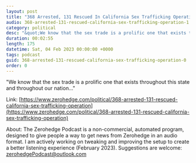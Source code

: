 ```yaml
---
layout: post
title: "368 Arrested, 131 Rescued In California Sex Trafficking Operation"
audio: 368-arrested-131-rescued-california-sex-trafficking-operation-1
category: political
desc: "&quot;We know that the sex trade is a prolific one that exists throughout this state and throughout our nation...&quot;"
duration: 00:02:55
length: 175
datetime: Sat, 04 Feb 2023 00:00:00 +0000
tags: podcast
guid: 368-arrested-131-rescued-california-sex-trafficking-operation-0
order: 0
---
```

&quot;We know that the sex trade is a prolific one that exists throughout this state and throughout our nation...&quot;

Link: [https://www.zerohedge.com/political/368-arrested-131-rescued-california-sex-trafficking-operation](https://www.zerohedge.com/political/368-arrested-131-rescued-california-sex-trafficking-operation)

About: The Zerohedge Podcast is a non-commercial, automated program, designed to give people a way to get news from Zerohedge in an audio format.  I am actively working on tweaking and improving the setup to create a better listening experience (February 2023).  Suggestions are welcome: [zerohedgePodcast@outlook.com](mailto:zerohedgePodcast@outlook.com)